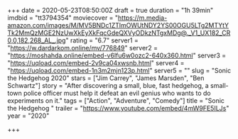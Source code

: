 +++
date = 2020-05-23T08:50:00Z
draft = true
duration = "1h 39min"
imdbid = "tt3794354"
moviecover = "https://m.media-amazon.com/images/M/MV5BNDc1ZTlmOWUtNDY2YS00OGU5LTg2MTYtYTk2MmQzMGE2NzUwXkEyXkFqcGdeQXVyODkzNTgxMDg@._V1_UX182_CR0,0,182,268_AL_.jpg"
rating = "6.7"
server1 = "https://w.dardarkom.online/mv/776849"
server2 = "https://moshahda.online/embed-v6lfu6w0ozc2-640x360.html"
server3 = "https://uqload.com/embed-2v9ca04xwsnb.html"
server4 = "https://uqload.com/embed-1n3m2mjn123p.html"
server5 = ""
slug = "Sonic the Hedgehog 2020"
stars = ["Jim Carrey", "James Marsden", "Ben Schwartz"]
story = "After discovering a small, blue, fast hedgehog, a small-town police officer must help it defeat an evil genius who wants to do experiments on it."
tags = ["Action", "Adventure", "Comedy"]
title = "Sonic the Hedgehog "
trailer = "https://www.youtube.com/embed/4mW9FE5ILJs"
year = "2020"

+++
